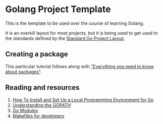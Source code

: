# Golang Project Template

This is the template to be used over the course of learning Golang.

It is an overkill layout for most projects, but it is being used to get used to the standards defined by the [Standard Go Project Layout](https://github.com/golang-standards/project-layout).

## Creating a package

This particular tutorial follows along with ["Everything you need to know about packages"](https://medium.com/rungo/everything-you-need-to-know-about-packages-in-go-b8bac62b74cc).

## Reading and resources

1. [How To Install and Set Up a Local Programming Environment for Go](https://www.digitalocean.com/community/tutorial_series/how-to-install-and-set-up-a-local-programming-environment-for-go)
2. [Understanding the GOPATH](https://www.digitalocean.com/community/tutorials/understanding-the-gopath)
3. [Go Modules](https://medium.com/mindorks/create-projects-independent-of-gopath-using-go-modules-802260cdfb51)
4. [Makefiles for developers](https://tutorialedge.net/golang/makefiles-for-go-developers/)
